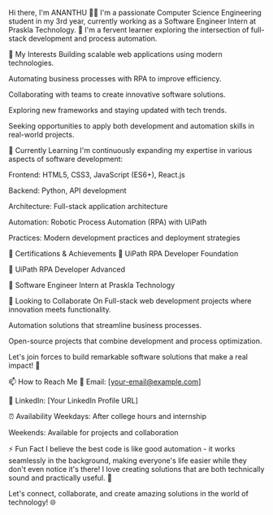 Hi there, I'm ANANTHU 👨‍💻
I'm a passionate Computer Science Engineering student in my 3rd year, currently working as a Software Engineer Intern at Praskla Technology. 🚀 I'm a fervent learner exploring the intersection of full-stack development and process automation.

👀 My Interests
Building scalable web applications using modern technologies.

Automating business processes with RPA to improve efficiency.

Collaborating with teams to create innovative software solutions.

Exploring new frameworks and staying updated with tech trends.

Seeking opportunities to apply both development and automation skills in real-world projects.

🌱 Currently Learning
I'm continuously expanding my expertise in various aspects of software development:

Frontend: HTML5, CSS3, JavaScript (ES6+), React.js

Backend: Python, API development

Architecture: Full-stack application architecture

Automation: Robotic Process Automation (RPA) with UiPath

Practices: Modern development practices and deployment strategies

🎯 Certifications & Achievements
🤖 UiPath RPA Developer Foundation

🔧 UiPath RPA Developer Advanced

💼 Software Engineer Intern at Praskla Technology

💞 Looking to Collaborate On
Full-stack web development projects where innovation meets functionality.

Automation solutions that streamline business processes.

Open-source projects that combine development and process optimization.

Let's join forces to build remarkable software solutions that make a real impact! 💼

📫 How to Reach Me
📧 Email: [your-email@example.com]

💼 LinkedIn: [Your LinkedIn Profile URL]

⏰ Availability
Weekdays: After college hours and internship

Weekends: Available for projects and collaboration

⚡ Fun Fact
I believe the best code is like good automation - it works seamlessly in the background, making everyone's life easier while they don't even notice it's there! I love creating solutions that are both technically sound and practically useful. 🌟

Let's connect, collaborate, and create amazing solutions in the world of technology! 🌐
